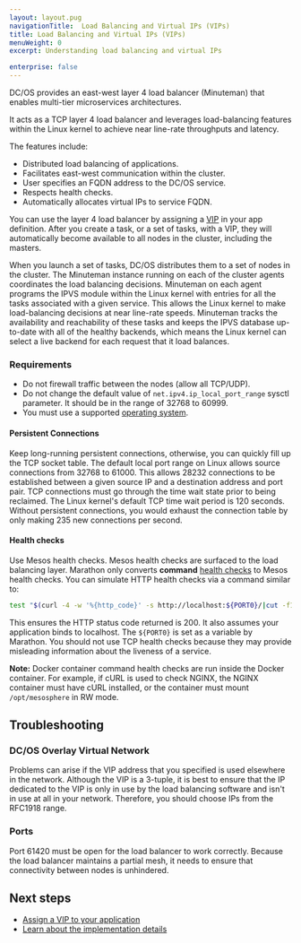 ```yaml
---
layout: layout.pug
navigationTitle:  Load Balancing and Virtual IPs (VIPs)
title: Load Balancing and Virtual IPs (VIPs)
menuWeight: 0
excerpt: Understanding load balancing and virtual IPs

enterprise: false
---
```


<!-- The source repo for this topic is https://github.com/dcos/dcos-docs-site -->


DC/OS provides an east-west layer 4 load balancer (Minuteman) that enables multi-tier microservices architectures.

It acts as a TCP layer 4 load balancer and leverages load-balancing features within the Linux kernel to achieve near line-rate throughputs and latency.

The features include:
- Distributed load balancing of applications.
- Facilitates east-west communication within the cluster.
- User specifies an FQDN address to the DC/OS service.
- Respects health checks.
- Automatically allocates virtual IPs to service FQDN.

You can use the layer 4 load balancer by assigning a [VIP](/1.11/networking/load-balancing-vips/virtual-ip-addresses/) in your app definition. After you create a task, or a set of tasks, with a VIP, they will automatically become available to all nodes in the cluster, including the masters.

When you launch a set of tasks, DC/OS distributes them to a set of nodes in the cluster. The Minuteman instance running on each of the cluster agents coordinates the load balancing decisions. Minuteman on each agent programs the IPVS module within the Linux kernel with entries for all the tasks associated with a given service. This allows the Linux kernel to make load-balancing decisions at near line-rate speeds. Minuteman tracks the availability and reachability of these tasks and keeps the IPVS database up-to-date with all of the healthy backends, which means the Linux kernel can select a live backend for each request that it load balances.

### Requirements

-  Do not firewall traffic between the nodes (allow all TCP/UDP).
-  Do not change the default value of `net.ipv4.ip_local_port_range` sysctl parameter. It should be in the range of 32768 to 60999.
-  You must use a supported [operating system](/1.11/installing/oss/custom/system-requirements/).

#### Persistent Connections
Keep long-running persistent connections, otherwise, you can quickly fill up the TCP socket table. The default local port range on Linux allows source connections from 32768 to 61000. This allows 28232 connections to be established between a given source IP and a destination address and port pair. TCP connections must go through the time wait state prior to being reclaimed. The Linux kernel's default TCP time wait period is 120 seconds. Without persistent connections, you would exhaust the connection table by only making 235 new connections per second.

#### Health checks
Use Mesos health checks. Mesos health checks are surfaced to the load balancing layer. Marathon only converts **command** [health checks](/1.11/deploying-services/creating-services/health-checks/) to Mesos health checks. You can simulate HTTP health checks via a command similar to:

 ```bash
 test "$(curl -4 -w '%{http_code}' -s http://localhost:${PORT0}/|cut -f1 -d" ")" == 200
 ```

This ensures the HTTP status code returned is 200. It also assumes your application binds to localhost. The `${PORT0}` is set as a variable by Marathon. You should not use TCP health checks because they may provide misleading information about the liveness of a service.

**Note:** Docker container command health checks are run inside the Docker container. For example, if cURL is used to check NGINX, the NGINX container must have cURL installed, or the container must mount `/opt/mesosphere` in RW mode.

## Troubleshooting

### DC/OS Overlay Virtual Network
Problems can arise if the VIP address that you specified is used elsewhere in the network. Although the VIP is a 3-tuple, it is best to ensure that the IP dedicated to the VIP is only in use by the load balancing software and isn't in use at all in your network. Therefore, you should choose IPs from the RFC1918 range.

### Ports
Port 61420 must be open for the load balancer to work correctly. Because the load balancer maintains a partial mesh, it needs to ensure that connectivity between nodes is unhindered.

## Next steps

- [Assign a VIP to your application](/1.11/networking/load-balancing-vips/virtual-ip-addresses/)
- [Learn about the implementation details](https://github.com/dcos/minuteman)
